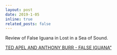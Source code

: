 ```yaml
---
layout: post
date: 2019-1-05
inline: true
related_posts: false
---
```


Review of False Iguana in Lost in a Sea of Sound.



<a href="https://lostseasound.blogspot.com/2019/01/ted-apel-and-anthony-burr-false-iguana.html">TED APEL AND ANTHONY BURR - FALSE IGUANA”


